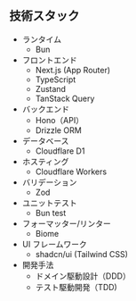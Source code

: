 ## 技術スタック

- ランタイム
  - Bun
- フロントエンド
  - Next.js (App Router)
  - TypeScript
  - Zustand
  - TanStack Query
- バックエンド
  - Hono（API）
  - Drizzle ORM
- データベース
  - Cloudflare D1
- ホスティング
  - Cloudflare Workers
- バリデーション
  - Zod
- ユニットテスト
  - Bun test
- フォーマッター/リンター
  - Biome
- UI フレームワーク
  - shadcn/ui (Tailwind CSS)
- 開発手法
  - ドメイン駆動設計（DDD）
  - テスト駆動開発（TDD)
